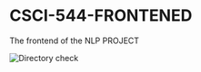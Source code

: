 # CSCI-544-FRONTENED
The frontend of the NLP PROJECT

![Directory check](https://github.com/user-attachments/assets/ee6af712-24ca-4fab-b168-243cf672179d)
